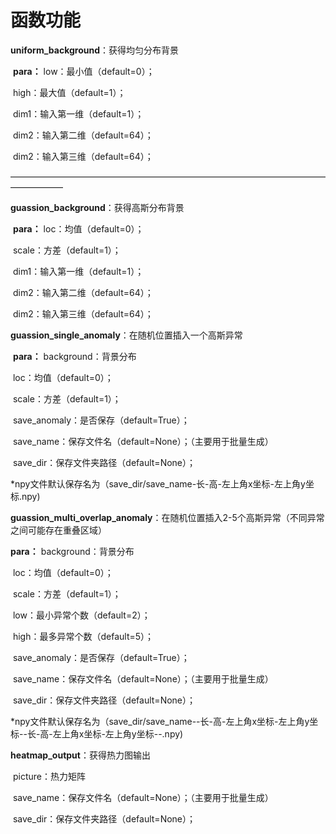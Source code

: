 # 函数功能

**uniform_background**：获得均匀分布背景

​	**para：**	low：最小值（default=0）；

​						high：最大值（default=1）；

​						dim1：输入第一维（default=1）；

​						dim2：输入第二维（default=64）；

​						dim2：输入第三维（default=64）；

——————————————————————————————————————————

**guassion_background**：获得高斯分布背景

​	**para：**	loc：均值（default=0）；

​						scale：方差（default=1）；

​						dim1：输入第一维（default=1）；

​						dim2：输入第二维（default=64）；

​						dim2：输入第三维（default=64）；



**guassion_single_anomaly**：在随机位置插入一个高斯异常

​	**para：**	background：背景分布

​						loc：均值（default=0）；

​						scale：方差（default=1）；

​						save_anomaly：是否保存（default=True）；

​						save_name：保存文件名（default=None）；（主要用于批量生成）

​						save_dir：保存文件夹路径（default=None）；

*npy文件默认保存名为（save_dir/save_name-长-高-左上角x坐标-左上角y坐标.npy)



**guassion_multi_overlap_anomaly**：在随机位置插入2-5个高斯异常（不同异常之间可能存在重叠区域）

**para：**	background：背景分布

​						loc：均值（default=0）；

​						scale：方差（default=1）；

​						low：最小异常个数（default=2）；

​						high：最多异常个数（default=5）；

​						save_anomaly：是否保存（default=True）；

​						save_name：保存文件名（default=None）；（主要用于批量生成）

​						save_dir：保存文件夹路径（default=None）；

*npy文件默认保存名为（save_dir/save_name--长-高-左上角x坐标-左上角y坐标--长-高-左上角x坐标-左上角y坐标--.npy)



**heatmap_output**：获得热力图输出

​						picture：热力矩阵

​						save_name：保存文件名（default=None）；（主要用于批量生成）

​						save_dir：保存文件夹路径（default=None）；
